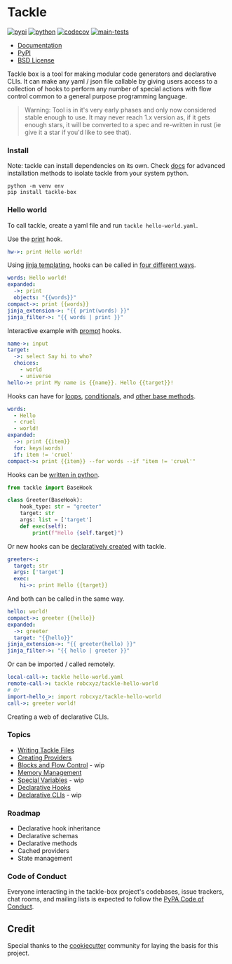# Tackle

[![pypi](https://img.shields.io/pypi/v/tackle-box.svg)](https://pypi.python.org/pypi/tackle-box)
[![python](https://img.shields.io/pypi/pyversions/tackle-box.svg)](https://pypi.python.org/pypi/tackle-box)
[![codecov](https://codecov.io/gh/robcxyz/tackle-box/branch/main/graphs/badge.svg?branch=main)](https://codecov.io/github/robcxyz/tackle-box?branch=main)
[![main-tests](https://github.com/robcxyz/tackle-box/actions/workflows/main.yml/badge.svg)](https://github.com/robcxyz/tackle-box/actions)

[//]: # (<img align="right" width="80" height="80" src="https://raw.githubusercontent.com/akarsh/akarsh-seggemu-resume/master/akarsh%20seggemu%20resume/Assets/Assets.xcassets/AppIcon.appiconset/Icon-App-60x60%403x.png" alt="Resume application project app icon">)

* [Documentation](https://robcxyz.github.io/tackle-box)
* [PyPI](https://pypi.org/project/tackle-box/)
* [BSD License](LICENSE)

[//]: # (Tackle box is a language for making modular declarative CLIs. Make any yaml/json configuration file dynamic/callable with turing complete flow control common to any general purpose programming language.)

Tackle box is a tool for making modular code generators and declarative CLIs. It can make any yaml / json file callable by giving users access to a collection of hooks to perform any number of special actions with flow control common to a general purpose programming language.  

> Warning: Tool is in it's very early phases and only now considered stable enough to use. It may never reach 1.x version as, if it gets enough stars, it will be converted to a spec and re-written in rust (ie give it a star if you'd like to see that).

[//]: # (- [Install]&#40;#install&#41;)

[//]: # (- [Hello world]&#40;#hello-world&#41;)

[//]: # (- [Topics]&#40;#topics&#41;)

[//]: # (- [Roadmap]&#40;#roadmap&#41;)

### Install

Note: tackle can install dependencies on its own. Check [docs]() for advanced installation methods to isolate tackle from your system python.

```shell
python -m venv env
pip install tackle-box
```

### Hello world

To call tackle, create a yaml file and run `tackle hello-world.yaml`.

Use the [print](https://robcxyz.github.io/tackle-box/providers/Console/print/) hook.
```yaml
hw->: print Hello world!
```

Using [jinja templating](https://robcxyz.github.io/tackle-box/jinja), hooks can be called in [four different ways](https://robcxyz.github.io/tackle-box/jinja).
```yaml
words: Hello world!
expanded:
  ->: print
  objects: "{{words}}"
compact->: print {{words}}
jinja_extension->: "{{ print(words) }}"
jinja_filter->: "{{ words | print }}"
```

Interactive example with [prompt](https://robcxyz.github.io/tackle-box/providers/Prompts/) hooks.
```yaml
name->: input
target:
  ->: select Say hi to who?
  choices:
    - world
    - universe
hello->: print My name is {{name}}. Hello {{target}}!
```

Hooks can have for [loops](https://robcxyz.github.io/tackle-box/hook-methods/#loops), [conditionals](https://robcxyz.github.io/tackle-box/hook-methods/#conditionals), and [other base methods](https://robcxyz.github.io/tackle-box/hook-methods/#methods).
```yaml
words:
  - Hello
  - cruel
  - world!
expanded:
  ->: print {{item}}
  for: keys(words)
  if: item != 'cruel'
compact->: print {{item}} --for words --if "item != 'cruel'"
```

Hooks can be [written in python](https://robcxyz.github.io/tackle-box/writing-tackle-files/).  
```python
from tackle import BaseHook

class Greeter(BaseHook):
    hook_type: str = "greeter"
    target: str
    args: list = ['target']
    def exec(self):
        print(f"Hello {self.target}")
```

Or new hooks can be [declaratively created](https://robcxyz.github.io/tackle-box/declarative-hooks/) with tackle.
```yaml
greeter<-:
  target: str
  args: ['target']
  exec:
    hi->: print Hello {{target}}
```

And both can be called in the same way.
```yaml
hello: world!
compact->: greeter {{hello}}
expanded:
  ->: greeter
  target: "{{hello}}"
jinja_extension->: "{{ greeter(hello) }}"
jinja_filter->: "{{ hello | greeter }}"
```

Or can be imported / called remotely.
```yaml
local-call->: tackle hello-world.yaml
remote-call->: tackle robcxyz/tackle-hello-world
# Or
import-hello_>: import robcxyz/tackle-hello-world
call->: greeter world!
```

Creating a web of declarative CLIs.

### Topics
- [Writing Tackle Files](https://robcxyz.github.io/tackle-box/writing-tackle-files/)
- [Creating Providers](https://robcxyz.github.io/tackle-box/creating-providers/)
- [Blocks and Flow Control]() - wip
- [Memory Management](https://robcxyz.github.io/tackle-box/memory-management/)
- [Special Variables]() - wip
- [Declarative Hooks](https://robcxyz.github.io/tackle-box/declarative-hooks/)
- [Declarative CLIs]() - wip

### Roadmap

- Declarative hook inheritance
- Declarative schemas
- Declarative methods
- Cached providers
- State management

### Code of Conduct

Everyone interacting in the tackle-box project's codebases, issue trackers, chat rooms, and mailing lists is expected to follow the [PyPA Code of Conduct](https://www.pypa.io/en/latest/code-of-conduct/).

## Credit

Special thanks to the [cookiecutter](https://github.com/cookiecutter/cookiecutter) community for laying the basis for this project.

